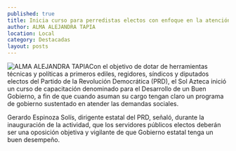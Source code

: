 ```yaml
---
published: true
title: Inicia curso para perredistas electos con enfoque en la atención a demandas sociales
author: ALMA ALEJANDRA TAPIA
location: Local
category: Destacadas
layout: posts
---
```


![ALMA ALEJANDRA TAPIA](http://i.imgur.com/9LI3qRtm.jpg)Con el objetivo de dotar de herramientas técnicas y políticas a primeros ediles, regidores, síndicos y diputados electos del Partido de la Revolución Democrática (PRD), el Sol Azteca inició un curso de capacitación denominado para el  Desarrollo de un Buen Gobierno, a fin de que cuando asuman su cargo tengan claro un programa de gobierno sustentado en atender las demandas sociales.

Gerardo Espinoza Solís, dirigente estatal del PRD, señaló, durante la inauguración de la actividad, que los servidores públicos electos deberán ser una oposición objetiva y vigilante de que Gobierno estatal tenga un buen desempeño.
